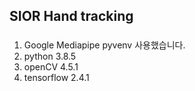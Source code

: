 ## SIOR Hand tracking

### 
1. Google Mediapipe pyvenv 사용했습니다.
2. python 3.8.5
3. openCV 4.5.1
4. tensorflow 2.4.1
